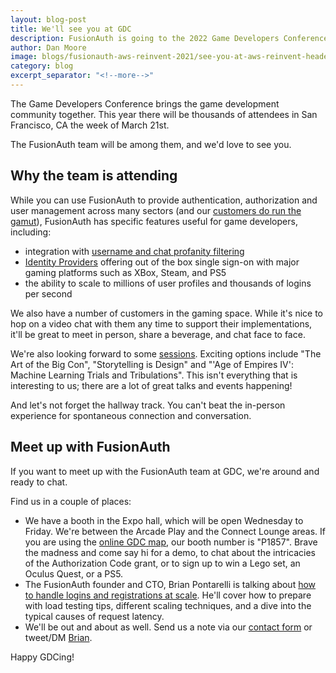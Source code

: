 ```yaml
---
layout: blog-post
title: We'll see you at GDC
description: FusionAuth is going to the 2022 Game Developers Conference. Stop by and see us!
author: Dan Moore
image: blogs/fusionauth-aws-reinvent-2021/see-you-at-aws-reinvent-header-image.png
category: blog
excerpt_separator: "<!--more-->"
---
```


The Game Developers Conference brings the game development community together. This year there will be thousands of attendees in San Francisco, CA the week of March 21st.

The FusionAuth team will be among them, and we'd love to see you.

<!--more-->

## Why the team is attending

While you can use FusionAuth to provide authentication, authorization and user management across many sectors (and our [customers do run the gamut](/customers-partners)), FusionAuth has specific features useful for game developers, including:

* integration with [username and chat profanity filtering](https://cleanspeak.com)
* [Identity Providers](/docs/v1/tech/identity-providers/) offering out of the box single sign-on with major gaming platforms such as XBox, Steam, and PS5
* the ability to scale to millions of user profiles and thousands of logins per second

We also have a number of customers in the gaming space. While it's nice to hop on a video chat with them any time to support their implementations, it'll be great to meet in person, share a beverage, and chat face to face.

We're also looking forward to some [sessions](https://schedule.gdconf.com/). Exciting options include "The Art of the Big Con", "Storytelling is Design" and "'Age of Empires IV': Machine Learning Trials and Tribulations". This isn't everything that is interesting to us; there are a lot of great talks and events happening!

And let's not forget the hallway track. You can't beat the in-person experience for spontaneous connection and conversation.

## Meet up with FusionAuth

If you want to meet up with the FusionAuth team at GDC, we're around and ready to chat.

Find us in a couple of places:

* We have a booth in the Expo hall, which will be open Wednesday to Friday. We're between the Arcade Play and the Connect Lounge areas. If you are using the [online GDC map](https://www.expocad.com/host/fx/ubm/22gdc/exfx.html), our booth number is "P1857". Brave the madness and come say hi for a demo, to chat about the intricacies of the Authorization Code grant, or to sign up to win a Lego set, an Oculus Quest, or a PS5.
* The FusionAuth founder and CTO, Brian Pontarelli is talking about [how to handle logins and registrations at scale](https://schedule.gdconf.com/session/growing-to-millions-of-users-how-to-handle-logins-and-registrations-at-scale-presented-by-fusionauth/886274). He'll cover how to prepare with load testing tips, different scaling techniques, and a dive into the typical causes of request latency. 
* We'll be out and about as well. Send us a note via our [contact form](/contact) or tweet/DM [Brian](https://twitter.com/bpontarelli).

Happy GDCing!
